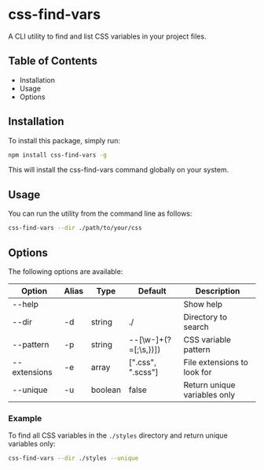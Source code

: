 # css-find-vars

A CLI utility to find and list CSS variables in your project files.

## Table of Contents

- Installation
- Usage
- Options

## Installation

To install this package, simply run:

```sh
npm install css-find-vars -g
```

This will install the css-find-vars command globally on your system.

## Usage

You can run the utility from the command line as follows:

```sh
css-find-vars --dir ./path/to/your/css
```

## Options

The following options are available:

| Option         | Alias | Type      | Default                  | Description                       |
|----------------|-------|-----------|--------------------------|-----------------------------------|
| --help         |       |           |                          | Show help                         |
| --dir          | -d    | string    | ./                       | Directory to search               |
| --pattern      | -p    | string    | --[\\w-]+(?=[;\\s,})])   | CSS variable pattern              |
| --extensions   | -e    | array     | [".css", ".scss"]        | File extensions to look for       |
| --unique       | -u    | boolean   | false                    | Return unique variables only      |

### Example

To find all CSS variables in the `./styles` directory and return unique variables only:

```sh
css-find-vars --dir ./styles --unique
```
